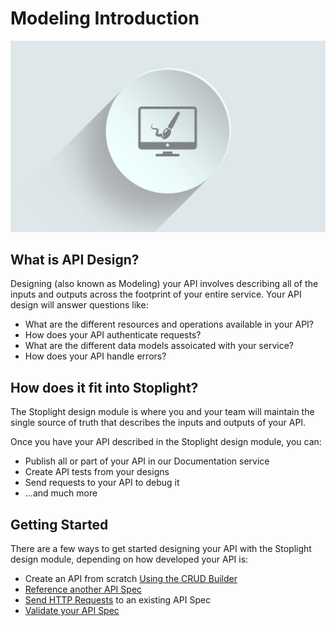 # Modeling Introduction 

![Design Abstract](https://github.com/stoplightio/docs/blob/develop/assets/images/design.png?raw=true)

## What is API Design? 

Designing (also known as Modeling) your API involves describing all of the inputs and outputs across the footprint of your entire service. Your API design will answer questions like: 

- What are the different resources and operations available in your API?
- How does your API authenticate requests? 
- What are the different data models assoicated with your service? 
- How does your API handle errors? 

## How does it fit into Stoplight? 

The Stoplight design module is where you and your team will maintain the single source of truth that describes the inputs and outputs of your API. 

Once you have your API described in the Stoplight design module, you can: 

- Publish all or part of your API in our Documentation service 
- Create API tests from your designs 
- Send requests to your API to debug it 
- ...and much more 

## Getting Started 

There are a few ways to get started designing your API with the Stoplight design module, depending on how developed your API is:

- Create an API from scratch [Using the CRUD Builder](/modeling/modeling-with-openapi/using-the-crud-builder)
- [Reference another API Spec](/modeling/modeling-with-openapi/referencing-another-api-spec)
- [Send HTTP Requests](/modeling/modeling-with-openapi/sending-http-requests) to an existing API Spec 
- [Validate your API Spec](/modeling/modeling-with-openapi/validating-your-api-sec)
